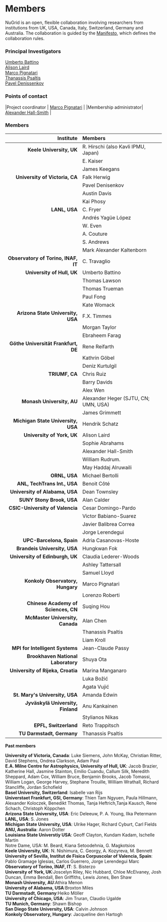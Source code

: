 # Members

NuGrid is an open, flexible collaboration involving researchers from
institutions from UK, USA, Canada, Italy, Switzerland, Germany and Australia.
The collaboration is guided by the [Manifesto](manifesto.md), which defines the
collaboration rules.

### Principal Investigators

[Umberto Battino](mailto:ubattino@staffmail.ed.ac.uk)  
[Alison Laird](mailto:alison.laird@york.ac.uk)  
[Marco Pignatari](mailto:mpignatari@gmail.com)  
[Thanassis Psaltis](mailto:psaltis@theorie.ikp.physik.tu-darmstadt.de)  
[Pavel Denissenkov](mailto:pavelden@uvic.ca)

### Points of contact

|Project coordinator | [Marco Pignatari](mailto:mpignatari@gmail.com) | 
|Membership administrator| [Alexander Hall-Smith](mailto:ahs539@york.ac.uk) |

### Members

| Institute                           | Members                              | 
| ---:                                | :---                                 | 
| **Keele University, UK**            | R. Hirschi (also Kavli IPMU, Japan)  | 
|                                     | E. Kaiser                            | 
|                                     | James Keegans
| **University of Victoria, CA**      | Falk Herwig                          | 
|                                     | Pavel Denisenkov                     | 
|                                     | Austin Davis                         | 
|                                     | Kai Phosy                            |
| **LANL, USA**                       | C. Fryer                             | 
|                                     | Andrés Yagüe López                   |
|                                     | W. Even                              | 
|                                     | A. Couture                           | 
|                                     | S. Andrews                           | 
|                                     | Mark Alexander Kaltenborn            |
| **Observatory of Torino, INAF, IT** | C. Travaglio                         |
| **University of Hull, UK**          | Umberto Battino                      |
|                                     | Thomas Lawson                        | 
|                                     | Thomas Trueman                       | 
|                                     | Paul Fong                            | 
|                                     | Kate Womack                          |
| **Arizona State University, USA**   | F.X. Timmes                          | 
|                                     | Morgan Taylor                        |
|                                     | Ebraheem Farag                       |
| **Göthe Universität Frankfurt, DE** | Rene Reifarth                        | 
|                                     | Kathrin Göbel                        | 
|                                     | Deniz Kurtulgil                      |  
| **TRIUMF, CA**                      | Chris Ruiz                           | 
|                                     | Barry Davids                         |
|                                     | Alex Wen                             |
| **Monash University, AU**           | Alexander Heger (SJTU, CN; UMN, USA) |  
|                                     | James Grimmett                       | 
| **Michigan State University, USA**  | Hendrik Schatz                       | 
| **University of York, UK**          | Alison Laird                         |
|                                     | Sophie Abrahams                      |
|                                     | Alexander Hall-Smith                 |
|                                     | William Rudrum.                      |
|                                     | May Haddaj Alruwaili                 |
| **ORNL, USA**                       | Michael Bertolli                     | 
| **ANL, TechTrans Int., USA**        | Benoit Côté                          | 
| **University of Alabama, USA**      | Dean Townsley                        |  
| **SUNY Stony Brook, USA**           | Alan Calder                          | 
| **CSIC-University of Valencia**     | Cesar Domingo-Pardo                  | 
|                                     | Victor Babiano-Suarez                |
|                                     | Javier Balibrea Correa               |
|                                     | Jorge Lerendegui                     |
| **UPC-Barcelona, Spain**            | Adria Casanovas-Hoste                |
| **Brandeis University, USA**        | Hungkwan Fok                         | 
| **University of Edinburgh, UK**     | Claudia Lederer-Woods                | 
|                                     | Ashley Tattersall                    | 
|                                     | Samuel Lloyd                         | 
| **Konkoly Observatory, Hungary**    | Marco Pignatari                      | 
|                                     | Lorenzo Roberti                      |
| **Chinese Academy of Sciences, CN** | Suqing Hou                           | 
| **McMaster University, Canada**     | Alan Chen                            | 
|                                     | Thanassis Psaltis                    | 
|                                     | Liam Kroll                           |
| **MPI for Intelligent Systems**     | Jean-Claude Passy                    |
| **Brookhaven National Laboratory**  | Shuya Ota                            |
| **University of Rijeka, Croatia**   | Marina Manganaro                     |
|                                     | Luka Božić                           |
|                                     | Agata Vujić                          |
| **St. Mary's University, USA**      | Amanda Edwin                         |
| **Jyväskylä University, Finland**   | Anu Kankainen                        |
|                                     | Stylianos Nikas                      |
| **EPFL, Switzerland**               | Reto Trappitsch                      | 
| **TU Darmstadt, Germany**           | Thanassis Psaltis                    | 

**Past members**<br />

**University of Victoria, Canada**: Luke Siemens, John McKay, Christian Ritter, David Stephens, Ondrea Clarkson, Adam Paul <br />
**E.A. Milne Centre for Astrophysics, University of Hull, UK**: Jacob Brazier, Katherine Hall, Jasmine Stainton, Emilio Cuandu, Callum Silk, Meredith Sheppard, Adam Cox, William Bruce, Benjamin Brooks, Jacob Tomassi, William Logan, George Harvey, Stephane Trouille, William Wrathall, Richard Stancliffe, Jordan Schofield  <br />
**Basel University, Switzerland**: Isabelle van Rijs<br /> 
**Universtaet Frankfurt, GSI, Germany**: Thien Tam Ngyuen, Paula Hillmann, Alexander Koloczek, Benedikt Thomas, Tanja Heftrich,Tanja Kausch, Rene Schach, Christoph Köppchen<br />
**Arizona State University, USA**: Eric Deleeuw, P. A. Young, Ilka Petermann <br />
**LANL, USA**: S. Jones <br />
**Michigan State University, USA**: Ulrike Hager, Richard Cyburt, Carl Fields<br />
**ANU, Australia**: Aaron Dotter<br />
**Louisiana State Universtiy USA**: Geoff Clayton, Kundam Kadam, Ischelle Martin<br />
Notre Dame, USA: M. Beard, Kiana Setoodehnia, G. Magkotsios<br />
**Keele University, UK**: N. Nishimura, C. Georgy, A. Kozyreva, M. Bennett<br />
**University of Sevilla, Institut de Fisica Corpuscolar of Valencia, Spain**: Pablo Gramage Iglesias, Carlos Guerrero, Jorge Lerendegui Marc<br />
**Observatory of Torino, INAF, IT**: S. Bisterzo<br />
**University of York, UK**:Joscelyn Riley, Nic Hubbard, Chloe McElvaney, Josh Duncan, Emma Bendall, Ben Griffiths, Lewis Jones, Ben Shaw<br />
**Monash University, AU**:Athira Menon<br />
**University of Alabama, USA**:Broxton Miles<br />
**TU Darmstadt, Germany**:Heiko Möller<br /> 
**University of Chicago, USA**: Jim Truran, Claudio Ugalde<br />
**TU Munich, Germany**: Shawn Bishop<br /> 
**San Diego State University, USA**: Calvin Johnson<br /> 
**Konkoly Observatory, Hungary**: Jacqueline den Hartogh<br /> 
